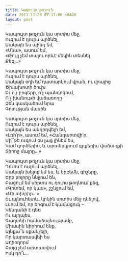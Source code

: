 ```yaml
---
title: Կապույտ թռչուն
date: 2011-11-28 07:17:00 +0400
layout: post
---
```

Կապույտ թռչուն կա սրտիս մեջ,  
Ուզում է դուրս պրծնել,  
Սակայն ես պինդ եմ,  
«Մնա», ասում եմ,  
«Թույլ չեմ տալու որևէ մեկին տեսնել  
Քեզ…»

Կապույտ թռչուն կա սրտիս մեջ,  
Ուզում է դուրս պրծնել,  
Սակայն օղի եմ դատարկում վրան, ու վրայից  
Ծխախոտի ծուխ  
Եւ ո՛չ բոզերը, ո՛չ պանդոկում,  
Ո՛չ խանութի վաճառողը  
Չեն կասկածում նրա  
Գոյության մասին

Կապույտ թռչուն կա սրտիս մեջ,  
Ուզում է դուրս պրծնել,  
Սակայն ես անդրդվելի եմ,  
«Լռի՛ր», ասում եմ, «Հանդարտվի՛ր,  
Մի՞թե ուզում ես լաց լինեմ ես,  
Կամ գործերիս, և արտերկրում գրքերիս վաճառքի  
Տիրոջ մայրը․․․»

Կապույտ թռչուն կա սրտիս մեջ,  
Դուրս է ուզում պրծնել,  
Սակայն խելոք եմ ես, և երբեմն, գիշերը,  
Երբ բոլորը ննջում են,  
Բացում եմ սիրտս ու դուրս թողնում քեզ,  
«Գիտեմ, որ կաս», շշնջում եմ,  
«Մի տխրիր…»  
Եւ այնուհետև, կրկին սրտիս մեջ դնելով,  
Լսում եմ, որ երգում է կամացուկ –  
Կենդանի է դեռ  
Ու այդպես,  
Գաղտնի համաձայնությամբ,  
Միասին նիրհում ենք,  
Այնքա՜ն սքանչելի,  
Որ կարտասվեի ես  
Աղիողորմ  
Բայց չեմ արտասվում  
Իսկ դո՞ւ…